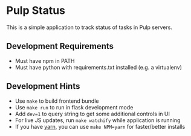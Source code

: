 Pulp Status
===========

This is a simple application to track status of tasks in Pulp servers.

Development Requirements
------------------------

- Must have npm in PATH
- Must have python with requirements.txt installed (e.g. a virtualenv)

Development Hints
-----------------

- Use `make` to build frontend bundle
- Use `make run` to run in flask development mode
- Add `dev=1` to query string to get some additional controls in UI
- For live JS updates, run `make watchify` while application is running
- If you have [yarn](https://yarnpkg.com/), you can use `make NPM=yarn`
  for faster/better installs

